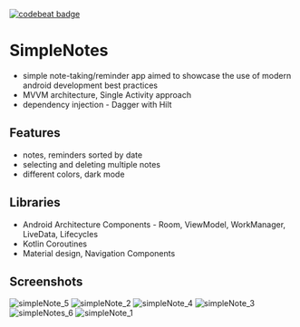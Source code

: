 [![codebeat badge](https://codebeat.co/badges/5fb63ef2-6590-419f-bd5e-19d9942688e1)](https://codebeat.co/projects/github-com-yerdaulet1991-simplenotes-master)
# SimpleNotes
* simple note-taking/reminder app aimed to showcase the use of modern android development best practices
* MVVM architecture, Single Activity approach
* dependency injection - Dagger with Hilt
## Features
* notes, reminders sorted by date 
* selecting and deleting multiple notes
* different colors, dark mode
## Libraries
* Android Architecture Components - Room, ViewModel, WorkManager, LiveData, Lifecycles
* Kotlin Coroutines 
* Material design, Navigation Components
## Screenshots
![simpleNote_5](https://user-images.githubusercontent.com/57751305/105806134-a10f4900-5fcd-11eb-88b9-07570a44e59f.png)
![simpleNote_2](https://user-images.githubusercontent.com/57751305/105806143-a371a300-5fcd-11eb-87e4-cad6959b1eae.png)
![simpleNote_4](https://user-images.githubusercontent.com/57751305/105806163-aa001a80-5fcd-11eb-91fd-418b21ed2956.png)
![simpleNote_3](https://user-images.githubusercontent.com/57751305/105806166-ab314780-5fcd-11eb-83b7-a59e83a296af.png)
![simpleNotes_6](https://user-images.githubusercontent.com/57751305/105806167-ac627480-5fcd-11eb-88d1-bfd966123e4b.png)
![simpleNote_1](https://user-images.githubusercontent.com/57751305/105806170-acfb0b00-5fcd-11eb-97ac-1a45e860dc6b.png)

